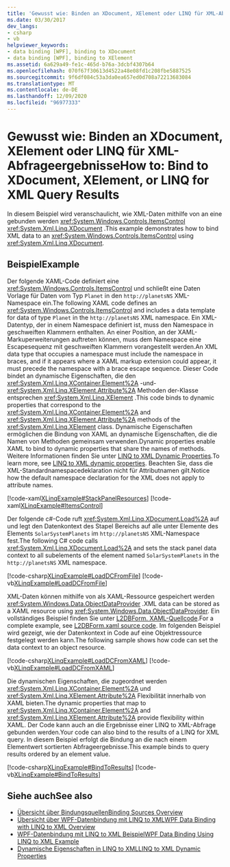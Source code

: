 ```yaml
---
title: 'Gewusst wie: Binden an XDocument, XElement oder LINQ für XML-Abfrageergebnisse'
ms.date: 03/30/2017
dev_langs:
- csharp
- vb
helpviewer_keywords:
- data binding [WPF], binding to XDocument
- data binding [WPF], binding to XElement
ms.assetid: 6a629a49-fe1c-465d-b76a-3dcbf4307b64
ms.openlocfilehash: 070f67f30613d4522a48e08fd1c208fbe5887525
ms.sourcegitcommit: 9f6df084c53a3da0ea657ed0d708a72213683084
ms.translationtype: MT
ms.contentlocale: de-DE
ms.lasthandoff: 12/09/2020
ms.locfileid: "96977333"
---
```

# <a name="how-to-bind-to-xdocument-xelement-or-linq-for-xml-query-results"></a><span data-ttu-id="16f31-102">Gewusst wie: Binden an XDocument, XElement oder LINQ für XML-Abfrageergebnisse</span><span class="sxs-lookup"><span data-stu-id="16f31-102">How to: Bind to XDocument, XElement, or LINQ for XML Query Results</span></span>

<span data-ttu-id="16f31-103">In diesem Beispiel wird veranschaulicht, wie XML-Daten mithilfe von an eine gebunden werden <xref:System.Windows.Controls.ItemsControl> <xref:System.Xml.Linq.XDocument> .</span><span class="sxs-lookup"><span data-stu-id="16f31-103">This example demonstrates how to bind XML data to an <xref:System.Windows.Controls.ItemsControl> using <xref:System.Xml.Linq.XDocument>.</span></span>

## <a name="example"></a><span data-ttu-id="16f31-104">Beispiel</span><span class="sxs-lookup"><span data-stu-id="16f31-104">Example</span></span>

<span data-ttu-id="16f31-105">Der folgende XAML-Code definiert eine <xref:System.Windows.Controls.ItemsControl> und schließt eine Daten Vorlage für Daten vom Typ `Planet` in den `http://planetsNS` XML-Namespace ein.</span><span class="sxs-lookup"><span data-stu-id="16f31-105">The following XAML code defines an <xref:System.Windows.Controls.ItemsControl> and includes a data template for data of type `Planet` in the `http://planetsNS` XML namespace.</span></span> <span data-ttu-id="16f31-106">Ein XML-Datentyp, der in einem Namespace definiert ist, muss den Namespace in geschweiften Klammern enthalten. An einer Position, an der XAML-Markuperweiterungen auftreten können, muss dem Namespace eine Escapesequenz mit geschweiften Klammern vorangestellt werden.</span><span class="sxs-lookup"><span data-stu-id="16f31-106">An XML data type that occupies a namespace must include the namespace in braces, and if it appears where a XAML markup extension could appear, it must precede the namespace with a brace escape sequence.</span></span> <span data-ttu-id="16f31-107">Dieser Code bindet an dynamische Eigenschaften, die den <xref:System.Xml.Linq.XContainer.Element%2A> -und- <xref:System.Xml.Linq.XElement.Attribute%2A> Methoden der-Klasse entsprechen <xref:System.Xml.Linq.XElement> .</span><span class="sxs-lookup"><span data-stu-id="16f31-107">This code binds to dynamic properties that correspond to the <xref:System.Xml.Linq.XContainer.Element%2A> and <xref:System.Xml.Linq.XElement.Attribute%2A> methods of the <xref:System.Xml.Linq.XElement> class.</span></span> <span data-ttu-id="16f31-108">Dynamische Eigenschaften ermöglichen die Bindung von XAML an dynamische Eigenschaften, die die Namen von Methoden gemeinsam verwenden.</span><span class="sxs-lookup"><span data-stu-id="16f31-108">Dynamic properties enable XAML to bind to dynamic properties that share the names of methods.</span></span> <span data-ttu-id="16f31-109">Weitere Informationen finden Sie unter [LINQ to XML Dynamic Properties](linq-to-xml-dynamic-properties.md).</span><span class="sxs-lookup"><span data-stu-id="16f31-109">To learn more, see [LINQ to XML dynamic properties](linq-to-xml-dynamic-properties.md).</span></span> <span data-ttu-id="16f31-110">Beachten Sie, dass die XML-Standardnamespacedeklaration nicht für Attributnamen gilt.</span><span class="sxs-lookup"><span data-stu-id="16f31-110">Notice how the default namespace declaration for the XML does not apply to attribute names.</span></span>

[!code-xaml[XLinqExample#StackPanelResources](~/samples/snippets/csharp/VS_Snippets_Wpf/XLinqExample/CSharp/Window1.xaml#stackpanelresources)]
[!code-xaml[XLinqExample#ItemsControl](~/samples/snippets/csharp/VS_Snippets_Wpf/XLinqExample/CSharp/Window1.xaml#itemscontrol)]

<span data-ttu-id="16f31-111">Der folgende c#-Code ruft <xref:System.Xml.Linq.XDocument.Load%2A> auf und legt den Datenkontext des Stapel Bereichs auf alle unter Elemente des Elements `SolarSystemPlanets` im `http://planetsNS` XML-Namespace fest.</span><span class="sxs-lookup"><span data-stu-id="16f31-111">The following C# code calls <xref:System.Xml.Linq.XDocument.Load%2A> and sets the stack panel data context to all subelements of the element named `SolarSystemPlanets` in the `http://planetsNS` XML namespace.</span></span>

[!code-csharp[XLinqExample#LoadDCFromFile](~/samples/snippets/csharp/VS_Snippets_Wpf/XLinqExample/CSharp/Window1.xaml.cs#loaddcfromfile)]
[!code-vb[XLinqExample#LoadDCFromFile](~/samples/snippets/visualbasic/VS_Snippets_Wpf/XLinqExample/visualbasic/window1.xaml.vb#loaddcfromfile)]

<span data-ttu-id="16f31-112">XML-Daten können mithilfe von als XAML-Ressource gespeichert werden <xref:System.Windows.Data.ObjectDataProvider> .</span><span class="sxs-lookup"><span data-stu-id="16f31-112">XML data can be stored as a XAML resource using <xref:System.Windows.Data.ObjectDataProvider>.</span></span> <span data-ttu-id="16f31-113">Ein vollständiges Beispiel finden Sie unter  [L2DBForm. XAML-Quellcode](l2dbform-xaml-source-code.md).</span><span class="sxs-lookup"><span data-stu-id="16f31-113">For a complete example, see  [L2DBForm.xaml source code](l2dbform-xaml-source-code.md).</span></span> <span data-ttu-id="16f31-114">Im folgenden Beispiel wird gezeigt, wie der Datenkontext in Code auf eine Objektressource festgelegt werden kann.</span><span class="sxs-lookup"><span data-stu-id="16f31-114">The following sample shows how code can set the data context to an object resource.</span></span>

[!code-csharp[XLinqExample#LoadDCFromXAML](~/samples/snippets/csharp/VS_Snippets_Wpf/XLinqExample/CSharp/Window1.xaml.cs#loaddcfromxaml)]
[!code-vb[XLinqExample#LoadDCFromXAML](~/samples/snippets/visualbasic/VS_Snippets_Wpf/XLinqExample/visualbasic/window1.xaml.vb#loaddcfromxaml)]

<span data-ttu-id="16f31-115">Die dynamischen Eigenschaften, die zugeordnet werden <xref:System.Xml.Linq.XContainer.Element%2A> und <xref:System.Xml.Linq.XElement.Attribute%2A> Flexibilität innerhalb von XAML bieten.</span><span class="sxs-lookup"><span data-stu-id="16f31-115">The dynamic properties that map to <xref:System.Xml.Linq.XContainer.Element%2A> and <xref:System.Xml.Linq.XElement.Attribute%2A> provide flexibility within XAML.</span></span> <span data-ttu-id="16f31-116">Der Code kann auch an die Ergebnisse einer LINQ to XML-Abfrage gebunden werden.</span><span class="sxs-lookup"><span data-stu-id="16f31-116">Your code can also bind to the results of a LINQ for XML query.</span></span> <span data-ttu-id="16f31-117">In diesem Beispiel erfolgt die Bindung an die nach einem Elementwert sortierten Abfrageergebnisse.</span><span class="sxs-lookup"><span data-stu-id="16f31-117">This example binds to query results ordered by an element value.</span></span>

[!code-csharp[XLinqExample#BindToResults](~/samples/snippets/csharp/VS_Snippets_Wpf/XLinqExample/CSharp/Window1.xaml.cs#bindtoresults)]
[!code-vb[XLinqExample#BindToResults](~/samples/snippets/visualbasic/VS_Snippets_Wpf/XLinqExample/visualbasic/window1.xaml.vb#bindtoresults)]

## <a name="see-also"></a><span data-ttu-id="16f31-118">Siehe auch</span><span class="sxs-lookup"><span data-stu-id="16f31-118">See also</span></span>

- [<span data-ttu-id="16f31-119">Übersicht über Bindungsquellen</span><span class="sxs-lookup"><span data-stu-id="16f31-119">Binding Sources Overview</span></span>](binding-sources-overview.md)
- [<span data-ttu-id="16f31-120">Übersicht über WPF-Datenbindung mit LINQ to XML</span><span class="sxs-lookup"><span data-stu-id="16f31-120">WPF Data Binding with LINQ to XML Overview</span></span>](wpf-data-binding-with-linq-to-xml-overview.md)
- [<span data-ttu-id="16f31-121">WPF-Datenbindung mit LINQ to XML Beispiel</span><span class="sxs-lookup"><span data-stu-id="16f31-121">WPF Data Binding Using LINQ to XML Example</span></span>](linq-to-xml-data-binding-sample.md)
- [<span data-ttu-id="16f31-122">Dynamische Eigenschaften in LINQ to XML</span><span class="sxs-lookup"><span data-stu-id="16f31-122">LINQ to XML Dynamic Properties</span></span>](linq-to-xml-dynamic-properties.md)
